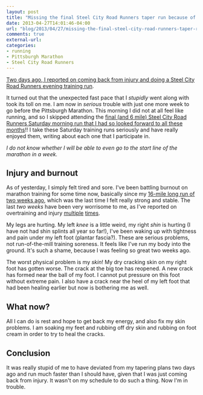 ```yaml
---
layout: post
title: "Missing the final Steel City Road Runners taper run because of injury and burnout"
date: 2013-04-27T14:01:46-04:00
url: "blog/2013/04/27/missing-the-final-steel-city-road-runners-taper-run-because-of-injury/"
comments: true
external-url: 
categories: 
- running
- Pittsburgh Marathon
- Steel City Road Runners
---
```

[Two days ago, I reported on coming back from injury and doing a Steel City Road Runners evening training run](/blog/2013/04/25/back-from-injury-an-unexpected-fast-finish-steel-city-road-runners-training-run/).

It turned out that the unexpected fast pace that I *stupidly* went along with took its toll on me. I am now in *serious* trouble with just one more week to go before the Pittsburgh Marathon. This morning I did not at all feel like running, and so I skipped attending the [final (and 6 mile) Steel City Road Runners Saturday morning run that I had so looked forward to all these months](http://www.steelcityrrc.org/scrrcevents?eventId=619967&EventViewMode=2&CalendarViewType=1&SelectedDate=4/6/2013)!! I take these Saturday training runs seriously and have really enjoyed them, writing about each one that I participate in.

*I do not know whether I will be able to even go to the start line of the marathon in a week.*

<!--more-->

## Injury and burnout

As of yesterday, I simply felt tired and sore. I've been battling burnout on marathon training for some time now, basically since my [16-mile long run of two weeks ago](/blog/2013/04/13/my-final-16-mile-long-run-before-pittsburgh-marathon-featured-two-radical-experiments/), which was the last time I felt really strong and stable. The last *two weeks* have been very worrisome to me, as I've reported on overtraining and injury [multiple](/blog/2013/04/19/going-out-too-fast-yet-again-in-my-third-random-distance-run/) [times](/blog/2013/04/20/on-overtraining-and-feeling-injured-two-weeks-before-the-pittsburgh-marathon/).

My legs are hurting. My left *knee* is a little weird, my right *shin* is hurting (I have not had shin splints all year so far!), I've been waking up with tightness and pain under my left foot (plantar fascia?). These are serious problems, not run-of-the-mill training soreness. It feels like I've run my body into the ground. It's such a shame, because I was feeling so great two weeks ago.

The worst physical problem is my *skin*! My dry cracking skin on my right foot has gotten worse. The crack at the big toe has reopened. A new crack has formed near the ball of my foot. I cannot put pressure on this foot without extreme pain. I also have a crack near the heel of my left foot that had been healing earlier but now is bothering me as well.

## What now?

All I can do is rest and hope to get back my energy, and also fix my skin problems. I am soaking my feet and rubbing off dry skin and rubbing on foot cream in order to try to heal the cracks.

## Conclusion

It was really stupid of me to have deviated from my tapering plans two days ago and run much faster than I should have, given that I was just coming back from injury. It wasn't on my schedule to do such a thing. Now I'm in trouble.
